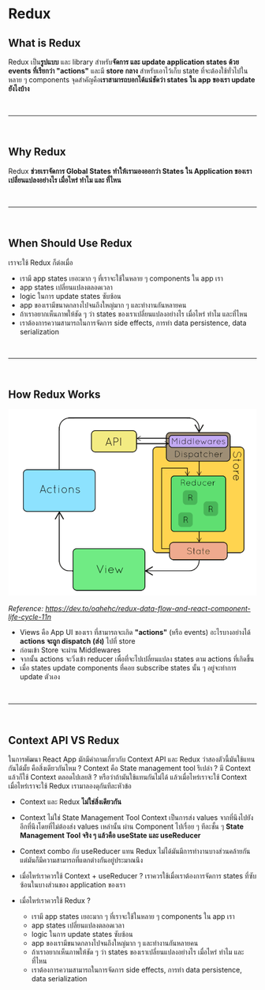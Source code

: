 # Redux

## What is Redux

Redux เป็น**รูปแบบ** และ library สำหรับ**จัดการ และ update application states ด้วย events ที่เรียกว่า "actions"** และมี **store กลาง** สำหรับเอาไว้เก็บ state ที่จะต้องใช้ทั่วไปในหลาย ๆ components จุดสำคัญคือ**เราสามารถบอกได้แน่ชัดว่า states ใน app ของเรา update ยังไงบ้าง**

<br><hr><br>

## Why Redux

Redux **ช่วยเราจัดการ Global States ทำให้เรามองออกว่า States ใน Application ของเราเปลี่ยนแปลงอย่างไร เมื่อไหร่ ทำไม และ ที่ไหน**

<br><hr><br>

## When Should Use Redux

เราจะใช้ Redux ก็ต่อเมื่อ

- เรามี app states เยอะมาก ๆ ที่เราจะใช้ในหลาย ๆ components ใน app เรา
- app states เปลี่ยนแปลงตลอดเวลา
- logic ในการ update states ซับซ้อน
- app ของเรามีขนาดกลางไปจนถึงใหญ่มาก ๆ และทำงานกันหลายคน
- ถ้าเราอยากเห็นภาพให้ชัด ๆ ว่า states ของเราเปลี่ยนแปลงอย่างไร เมื่อไหร่ ทำไม และที่ไหน
- เราต้องการความสามารถในการจัดการ side effects, การทำ data persistence, data serialization

<br><hr><br>

## How Redux Works

![How Redux Works](./images/how-redux-works.gif)

_Reference: https://dev.to/oahehc/redux-data-flow-and-react-component-life-cycle-11n_

- Views คือ App UI ของเรา ที่สามารถจะเกิด **"actions"** (หรือ events) อะไรบางอย่างได้ **actions จะถูก dispatch (ส่ง)** ไปที่ store
- ก่อนเข้า Store จะผ่าน Middlewares
- จากนั้น actions จะวิ่งเข้า reducer เพื่อที่จะไปเปลี่ยนแปลง states ตาม actions ที่เกิดขึ้น
- เมื่อ states update components ที่คอย subscribe states นั้น ๆ อยู่จะทำการ update ตัวเอง

<br><hr><br>

## Context API VS Redux

ในการพัฒนา React App มักมีคำถามเกี่ยวกับ Context API และ Redux ว่าสองตัวนี้มันใช้แทนกันได้มั้ย คือสิ่งเดียวกันไหม​ ? Context คือ State management tool รึเปล่า ? มี Context แล้วก็ใช้ Context ตลอดไปเลยสิ ? หรือว่าถ้ามันใช้แทนกันไม่ได้ แล้วเมื่อไหร่เราจะใช้ Context เมื่อไหร่เราจะใช้ Redux เรามาลองดุกันทีละหัวข้อ

- Context และ Redux **ไม่ใช่สิ่งเดียวกัน**

- Context ไม่ใช่ State Management Tool Context เป็นการส่ง values จากที่นึงไปยังอีกที่นึงโดยที่ไม่ต้องส่ง values เหล่านั้น ผ่าน Component ไปเรื่อย ๆ ทีละชั้น ๆ **State Management Tool จริง ๆ แล้วคือ useState และ useReducer**

- Context combo กับ useReducer แทน Redux ไม่ได้มันมีการทำงานบางส่วนคล้ายกัน แต่มันก็มีความสามารถที่แตกต่างกันอยู่ประมาณนึง

- เมื่อไหร่เราควรใช้ Context + useReducer ? เราควรใช้เมื่อเราต้องการจัดการ states ที่ซับซ้อนในบางส่วนของ application ของเรา

- เมื่อไหร่เราควรใช้ Redux ?
  - เรามี app states เยอะมาก ๆ ที่เราจะใช้ในหลาย ๆ components ใน app เรา
  - app states เปลี่ยนแปลงตลอดเวลา
  - logic ในการ update states ซับซ้อน
  - app ของเรามีขนาดกลางไปจนถึงใหญ่มาก ๆ และทำงานกันหลายคน
  - ถ้าเราอยากเห็นภาพให้ชัด ๆ ว่า states ของเราเปลี่ยนแปลงอย่างไร เมื่อไหร่ ทำไม และที่ไหน
  - เราต้องการความสามารถในการจัดการ side effects, การทำ data persistence, data serialization
